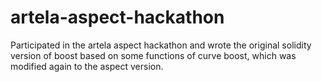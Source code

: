 # artela-aspect-hackathon

Participated in the artela aspect hackathon and wrote the original solidity version of boost based on some functions of curve boost, which was modified again to the aspect version.
